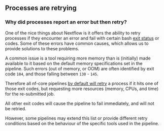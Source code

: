 ## Processes are retrying

### Why did processes report an error but then retry?

One of the nice things about Nextflow is it offers the ability to retry processes if they encounter an error and fail with certain bash [exit status](https://en.wikipedia.org/wiki/Exit_status) or codes.
Some of these errors have common causes, which allows us to provide solutions to these problems.

A common issue is a tool requiring more memory than is (initially) made available to it based on the default memory specifications set in the pipeline.
Such errors (out of memory, or OOM) are often identified by exit code `104`, and those falling between `130` - `145`.

Therefore all nf-core pipelines [by default will retry](https://github.com/nf-core/tools/blob/930ece572bf23b68c7a7c5259e918a878ba6499e/nf_core/pipeline-template/conf/base.config#L18) a process if it hits one of those exit codes, but requesting more resources (memory, CPUs, and time) for the re-submitted job.

All other exit codes will cause the pipeline to fail immediately, and will not be retried.

However, some pipelines may extend this list or provide different retry conditions based on the behaviour of the specific tools used in the pipeline.
